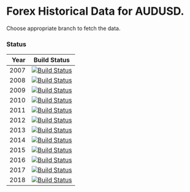 # Forex Historical Data for AUDUSD.

Choose appropriate branch to fetch the data.

### Status

| Year | Build Status |
| ----:|:------------:|
| 2007 | [![Build Status](https://api.travis-ci.org/FX-Data/FX-Data-AUDUSD-DS.svg?branch=2007)](https://travis-ci.org/FX-Data/FX-Data-AUDUSD-DS/branches) |
| 2008 | [![Build Status](https://api.travis-ci.org/FX-Data/FX-Data-AUDUSD-DS.svg?branch=2008)](https://travis-ci.org/FX-Data/FX-Data-AUDUSD-DS/branches) |
| 2009 | [![Build Status](https://api.travis-ci.org/FX-Data/FX-Data-AUDUSD-DS.svg?branch=2009)](https://travis-ci.org/FX-Data/FX-Data-AUDUSD-DS/branches) |
| 2010 | [![Build Status](https://api.travis-ci.org/FX-Data/FX-Data-AUDUSD-DS.svg?branch=2010)](https://travis-ci.org/FX-Data/FX-Data-AUDUSD-DS/branches) |
| 2011 | [![Build Status](https://api.travis-ci.org/FX-Data/FX-Data-AUDUSD-DS.svg?branch=2011)](https://travis-ci.org/FX-Data/FX-Data-AUDUSD-DS/branches) |
| 2012 | [![Build Status](https://api.travis-ci.org/FX-Data/FX-Data-AUDUSD-DS.svg?branch=2012)](https://travis-ci.org/FX-Data/FX-Data-AUDUSD-DS/branches) |
| 2013 | [![Build Status](https://api.travis-ci.org/FX-Data/FX-Data-AUDUSD-DS.svg?branch=2013)](https://travis-ci.org/FX-Data/FX-Data-AUDUSD-DS/branches) |
| 2014 | [![Build Status](https://api.travis-ci.org/FX-Data/FX-Data-AUDUSD-DS.svg?branch=2014)](https://travis-ci.org/FX-Data/FX-Data-AUDUSD-DS/branches) |
| 2015 | [![Build Status](https://api.travis-ci.org/FX-Data/FX-Data-AUDUSD-DS.svg?branch=2015)](https://travis-ci.org/FX-Data/FX-Data-AUDUSD-DS/branches) |
| 2016 | [![Build Status](https://api.travis-ci.org/FX-Data/FX-Data-AUDUSD-DS.svg?branch=2016)](https://travis-ci.org/FX-Data/FX-Data-AUDUSD-DS/branches) |
| 2017 | [![Build Status](https://api.travis-ci.org/FX-Data/FX-Data-AUDUSD-DS.svg?branch=2017)](https://travis-ci.org/FX-Data/FX-Data-AUDUSD-DS/branches) |
| 2018 | [![Build Status](https://api.travis-ci.org/FX-Data/FX-Data-AUDUSD-DS.svg?branch=2018)](https://travis-ci.org/FX-Data/FX-Data-AUDUSD-DS/branches) |
